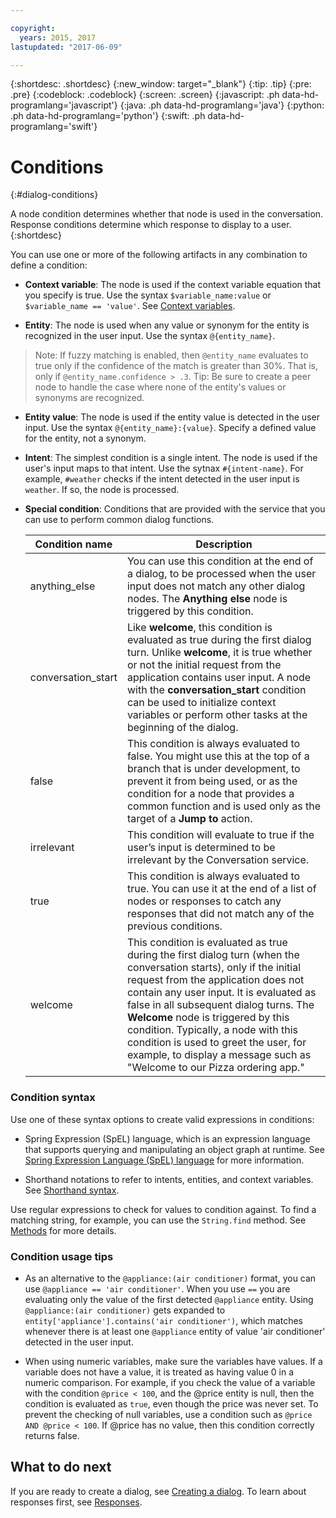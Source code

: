 ```yaml
---

copyright:
  years: 2015, 2017
lastupdated: "2017-06-09"

---
```


{:shortdesc: .shortdesc}
{:new_window: target="_blank"}
{:tip: .tip}
{:pre: .pre}
{:codeblock: .codeblock}
{:screen: .screen}
{:javascript: .ph data-hd-programlang='javascript'}
{:java: .ph data-hd-programlang='java'}
{:python: .ph data-hd-programlang='python'}
{:swift: .ph data-hd-programlang='swift'}

# Conditions 
{:#dialog-conditions}

A node condition determines whether that node is used in the conversation. Response conditions determine which response to display to a user. 
{:shortdesc}

You can use one or more of the following artifacts in any combination to define a condition:

- **Context variable**: The node is used if the context variable equation that you specify is true. Use the syntax `$variable_name:value` or `$variable_name == 'value'`. See [Context variables](dialog-context.html).

- **Entity**: The node is used when any value or synonym for the entity is recognized in the user input. Use the syntax `@{entity_name}`.
>Note: If fuzzy matching is enabled, then `@entity_name` evaluates to true only if the confidence of the match is greater than 30%. That is, only if `@entity_name.confidence > .3`.
>Tip: Be sure to create a peer node to handle the case where none of the entity's values or synonyms are recognized.

- **Entity value**: The node is used if the entity value is detected in the user input. Use the syntax `@{entity_name}:{value}`. Specify a defined value for the entity, not a synonym.

- **Intent**: The simplest condition is a single intent. The node is used if the user's input maps to that intent. Use the sytnax `#{intent-name}`. For example, `#weather` checks if the intent detected in the user input is `weather`. If so, the node is processed.

- **Special condition**: Conditions that are provided with the service that you can use to perform common dialog functions. 
 
  | Condition name       | Description                       |
  |----------------------|-----------------------------------|
  | anything_else        | You can use this condition at the end of a dialog, to be   processed when the user input does not match any other dialog nodes. The             **Anything else** node is triggered by this condition. |
  | conversation_start   | Like **welcome**, this condition is evaluated as true       during the first dialog turn. Unlike **welcome**, it is true whether or not the     initial request from the application contains user input. A node with the           **conversation_start** condition can be used to initialize context variables or     perform other tasks at the beginning of the dialog. |
  | false | This condition is always evaluated to false.  You might use this at the   top of a branch that is under development, to prevent it from being used, or as     the condition for a node that provides a common function and is used only as the     target of a **Jump to** action. |
  | irrelevant | This condition will evaluate to true if the user’s input is           determined to be irrelevant by the Conversation service. |
  | true | This condition is always evaluated to true.  You can use it at the end of   a list of nodes or responses to catch any responses that did not match any of the   previous conditions. |
  | welcome | This condition is evaluated as true during the first dialog turn (when   the conversation starts), only if the initial request from the application does     not contain any user input.  It is evaluated as false in all subsequent dialog       turns. The **Welcome** node is triggered by this condition. Typically, a node with   this condition is used to greet the user, for example, to display a message such     as "Welcome to our Pizza ordering app." |

### Condition syntax

Use one of these syntax options to create valid expressions in conditions:

- Spring Expression (SpEL) language, which is an expression language that supports querying and manipulating an object graph at runtime. See <a target="_blank" href="http://docs.spring.io/spring/docs/current/spring-framework-reference/html/expressions.html" title="Spring Expression Language (SpEL) language">Spring Expression Language (SpEL) language</a> for more information.  

- Shorthand notations to refer to intents, entities, and context variables. See [Shorthand syntax](dialog-shorthand.html).

Use regular expressions to check for values to condition against.  To find a matching string, for example, you can use the `String.find` method. See  [Methods](dialog-methods.html) for more details.

### Condition usage tips

- As an alternative to the `@appliance:(air conditioner)` format, you can use `@appliance == 'air conditioner'`. When you use `==` you are evaluating only the value of the first detected `@appliance` entity. Using `@appliance:(air conditioner)` gets expanded to `entity['appliance'].contains('air conditioner')`, which matches whenever there is at least one `@appliance` entity of value 'air conditioner' detected in the user input.

- When using numeric variables, make sure the variables have values. If a variable does not have a value, it is treated as having value 0 in a numeric comparison. For example, if you check the value of a variable with the condition `@price < 100`, and the @price entity is null, then the condition is evaluated as `true`, even though the price was never set. To prevent the checking of null variables, use a condition such as `@price AND @price < 100`. If @price has no value, then this condition correctly returns false.

## What to do next

If you are ready to create a dialog, see [Creating a dialog](dialog-create.html). To learn about responses first, see [Responses](dialog-responses.html).
